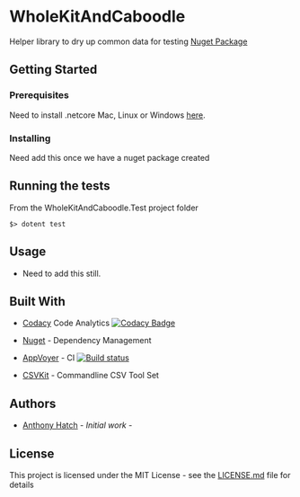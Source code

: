 # WholeKitAndCaboodle

Helper library to dry up common data for testing
[Nuget Package](https://www.nuget.org/packages/WholeKitAndCaboodle/)

## Getting Started

### Prerequisites

Need to install .netcore Mac, Linux or Windows [here](https://dotnet.microsoft.com/learn/dotnet/hello-world-tutorial#linuxubunt).

### Installing
Need add this once we have a nuget package created


## Running the tests

From the WholeKitAndCaboodle.Test project folder 
```
$> dotent test 
```
## Usage
- Need to add this still.
## Built With

* [Codacy](https://www.codacy.com) Code Analytics [![Codacy Badge](https://api.codacy.com/project/badge/Grade/f1a507dd31b24167bfddbd43a815bda4)](https://www.codacy.com/manual/ahatch1490/WholeKitAndCaboodle?utm_source=github.com&amp;utm_medium=referral&amp;utm_content=ahatch1490/WholeKitAndCaboodle&amp;utm_campaign=Badge_Grade)
* [Nuget](https://nuget.com) - Dependency Management
* [AppVoyer](https://ci.appveyor.com) - CI [![Build status](https://ci.appveyor.com/api/projects/status/qt96v1glhrn9i0dk/branch/master?svg=true)](https://ci.appveyor.com/project/ahatch1490/wholekitandcaboodle/branch/master)

* [CSVKit](https://csvkit.readthedocs.io/en/latest/) - Commandline CSV Tool Set

## Authors

* [Anthony Hatch](https://www.linkedin.com/in/anthony-hatch-8481b613/) - *Initial work* - 


## License

This project is licensed under the MIT License - see the [LICENSE.md](LICENSE.md) file for details



